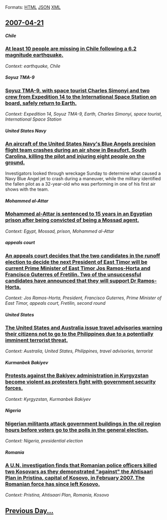 
Formats: [HTML](2007/04/21/index.html)  [JSON](2007/04/21/index.json)  [XML](2007/04/21/index.xml)  

## [2007-04-21](/news/2007/04/21/index.md)

##### Chile
### [ At least 10 people are missing in Chile following a 6.2 magnitude earthquake. ](/news/2007/04/21/at-least-10-people-are-missing-in-chile-following-a-6-2-magnitude-earthquake.md)
_Context: earthquake, Chile_

##### Soyuz TMA-9
### [ Soyuz TMA-9, with space tourist Charles Simonyi and two crew from Expedition 14 to the International Space Station on board, safely return to Earth. ](/news/2007/04/21/soyuz-tma-9-with-space-tourist-charles-simonyi-and-two-crew-from-expedition-14-to-the-international-space-station-on-board-safely-return.md)
_Context: Expedition 14, Soyuz TMA-9, Earth, Charles Simonyi, space tourist, International Space Station_

##### United States Navy
### [ An aircraft of the United States Navy's Blue Angels precision flight team crashes during an air show in Beaufort, South Carolina, killing the pilot and injuring eight people on the ground. ](/news/2007/04/21/an-aircraft-of-the-united-states-navy-s-blue-angels-precision-flight-team-crashes-during-an-air-show-in-beaufort-south-carolina-killing-t.md)
Investigators looked through wreckage Sunday to determine what caused a Navy Blue Angel jet to crash during a maneuver, while the military identified the fallen pilot as a 32-year-old who was performing in one of his first air shows with the team.

##### Mohammed al-Attar
### [ Mohammed al-Attar is sentenced to 15 years in an Egyptian prison after being convicted of being a Mossad agent. ](/news/2007/04/21/mohammed-al-attar-is-sentenced-to-15-years-in-an-egyptian-prison-after-being-convicted-of-being-a-mossad-agent.md)
_Context: Egypt, Mossad, prison, Mohammed al-Attar_

##### appeals court
### [ An appeals court decides that the two candidates in the runoff election to decide the next President of East Timor will be current Prime Minister of East Timor Jos Ramos-Horta and Francisco Guterres of Fretilin. Two of the unsuccessful candidates have announced that they will support Dr Ramos-Horta. ](/news/2007/04/21/an-appeals-court-decides-that-the-two-candidates-in-the-runoff-election-to-decide-the-next-president-of-east-timor-will-be-current-prime-mi.md)
_Context: Jos Ramos-Horta, President, Francisco Guterres, Prime Minister of East Timor, appeals court, Fretilin, second round_

##### United States
### [ The United States and Australia issue travel advisories warning their citizens not to go to the Philippines due to a potentially imminent terrorist threat. ](/news/2007/04/21/the-united-states-and-australia-issue-travel-advisories-warning-their-citizens-not-to-go-to-the-philippines-due-to-a-potentially-imminent-t.md)
_Context: Australia, United States, Philippines, travel advisories, terrorist_

##### Kurmanbek Bakiyev
### [ Protests against the Bakiyev administration in Kyrgyzstan become violent as protesters fight with government security forces. ](/news/2007/04/21/protests-against-the-bakiyev-administration-in-kyrgyzstan-become-violent-as-protesters-fight-with-government-security-forces.md)
_Context: Kyrgyzstan, Kurmanbek Bakiyev_

##### Nigeria
### [ Nigerian militants attack government buildings in the oil region hours before voters go to the polls in the general election. ](/news/2007/04/21/nigerian-militants-attack-government-buildings-in-the-oil-region-hours-before-voters-go-to-the-polls-in-the-general-election.md)
_Context: Nigeria, presidential election_

##### Romania
### [ A U.N. investigation finds that Romanian police officers killed two Kosovars as they demonstrated "against" the Ahtisaari Plan in Pristina, capital of Kosovo, in February 2007. The Romanian force has since left Kosovo. ](/news/2007/04/21/a-u-n-investigation-finds-that-romanian-police-officers-killed-two-kosovars-as-they-demonstrated-against-the-ahtisaari-plan-in-pristina.md)
_Context: Pristina, Ahtisaari Plan, Romania, Kosovo_

## [Previous Day...](/news/2007/04/20/index.md)

